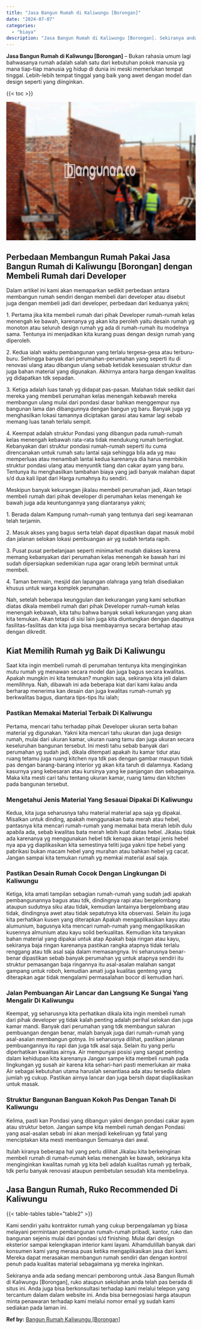 ```yaml
---
title: "Jasa Bangun Rumah di Kaliwungu [Borongan]"
date: "2024-07-07"
categories: 
  - "biaya"
description: "Jasa Bangun Rumah di Kaliwungu [Borongan]. Sekiranya anda ada sedang mencari pemborong untuk Jasa Bangun Rumah di Kaliwungu [Borongan], ruko ataupun sekola..."
---
```


**Jasa Bangun Rumah di Kaliwungu \[Borongan\]** – Bukan rahasia umum lagi bahwasanya rumah adalah salah satu dari kebutuhan pokok manusia yg mana tiap-tiap manusia yg hidup di dunia ini meski memerlukan tempat tinggal. Lebih-lebih tempat tinggal yang baik yang awet dengan model dan design seperti yang diinginkan.

{{< toc >}}

![Jasa Bangun Rumah di Kaliwungu [Borongan]](/images/borong-bangunan-06.png)

## Perbedaan Membangun Rumah Pakai Jasa Bangun Rumah di Kaliwungu \[Borongan\] dengan Membeli Rumah dari Developer

Dalam artikel ini kami akan memaparkan sedikit perbedaan antara membangun rumah sendiri dengan membeli dari developer atau disebut juga dengan membeli jadi dari developer, perbedaan dari keduanya yakni;

1\. Pertama jika kita membeli rumah dari pihak Developer rumah-rumah kelas menengah ke bawah, karenanya yg akan kita peroleh yaitu desain rumah yg monoton atau seluruh design rumah yg ada di rumah-rumah itu modelnya sama. Tentunya ini menjadikan kita kurang puas dengan design rumah yang diperoleh.

2\. Kedua ialah waktu pembangunan yang terlalu tergesa-gesa atau terburu-buru. Sehingga banyak dari perumahan-perumahan yang seperti itu di renovasi ulang atau dibangun ulang sebab ketidak kesesuaian struktur dan juga bahan material yang digunakan. Akhirnya antara harga dengan kwalitas yg didapatkan tdk sepadan.

3\. Ketiga adalah luas tanah yg didapat pas-pasan. Malahan tidak sedikit dari mereka yang membeli perumahan kelas menengah kebawah mereka membangun ulang mulai dari pondasi dasar bahkan menggempur nya bangunan lama dan dibangunnya dengan bangun yg baru. Banyak juga yg menghasilkan lokasi tamannya diciptakan garasi atau kamar lagi sebab memang luas tanah terlalu sempit.

4\. Keempat adalah struktur Pondasi yang dibangun pada rumah-rumah kelas menengah kebawah rata-rata tidak mendukung rumah bertingkat. Kebanyakan dari struktur pondasi rumah-rumah seperti itu cuma direncanakan untuk rumah satu lantai saja sehingga bila ada yg mau memperluas atau menambah lantai kedua karenanya dia harus membikin struktur pondasi ulang atau menyuntik tiang dan cakar ayam yang baru. Tentunya itu menghasilkan tambahan biaya yang jadi banyak malahan dapat s/d dua kali lipat dari Harga rumahnya itu sendiri.

Meskipun banyak kekurangan jikalau membeli perumahan jadi, Akan tetapi membeli rumah dari pihak developer di perumahan kelas menengah ke bawah juga ada keuntungannya yang diantaranya yakni;

1\. Berada dalam Kampung rumah-rumah yang tentunya dari segi keamanan telah terjamin.

2\. Masuk akses yang bagus serta telah dapat dipastikan dapat masuk mobil dan jalanan selokan lokasi pembuangan air yg sudah tertata rapih.

3\. Pusat pusat perbelanjaan seperti minimarket mudah diakses karena memang kebanyakan dari perumahan kelas menengah ke bawah hari ini sudah dipersiapkan sedemikian rupa agar orang lebih berminat untuk membeli.

4\. Taman bermain, mesjid dan lapangan olahraga yang telah disediakan khusus untuk warga komplek perumahan.

Nah, setelah beberapa keunggulan dan kekurangan yang kami sebutkan diatas dikala membeli rumah dari pihak Developer rumah-rumah kelas menengah kebawah, kita tahu bahwa banyak sekali kekurangan yang akan kita temukan. Akan tetapi di sisi lain juga kita diuntungkan dengan dapatnya fasilitas-fasilitas dan kita juga bisa membayarnya secara bertahap atau dengan dikredit.

## Kiat Memilih Rumah yg Baik Di Kaliwungu

Saat kita ingin membeli rumah di perumahan tentunya kita menginginkan mutu rumah yg menawan secara model dan juga bagus secara kwalitas. Apakah mungkin ini kita temukan? mungkin saja, sekiranya kita jeli dalam memilihnya. Nah, dibawah ini ada beberapa kiat dari kami kalau anda berharap menerima kan desain dan juga kwalitas rumah-rumah yg berkwalitas bagus, diantara tips-tips Itu ialah;

### Pastikan Memakai Material Terbaik Di Kaliwungu

Pertama, mencari tahu terhadap pihak Developer ukuran serta bahan material yg digunakan. Yakni kita mencari tahu ukuran dan juga design rumah, mulai dari ukuran kamar, ukuran ruang tamu dan juga ukuran secara keseluruhan bangunan tersebut. Ini mesti tahu sebab banyak dari perumahan yg sudah jadi, dikala ditempati apakah itu kamar tidur atau ruang tetamu juga ruang kitchen nya tdk pas dengan gambar maupun tidak pas dengan barang-barang interior yg akan kita taruh di dalamnya. Kadang kasurnya yang kebesaran atau kursinya yang ke panjangan dan sebagainya. Maka kita mesti cari tahu tentang ukuran kamar, ruang tamu dan kitchen pada bangunan tersebut.

### Mengetahui Jenis Material Yang Sesauai Dipakai Di Kaliwungu

Kedua, kita juga seharusnya tahu material material apa saja yg dipakai. Misalkan untuk dinding, apakah menggunakan bata merah atau hebel, pantasnya kita mencari rumah-rumah yang memakai bata merah lebih dulu apabila ada, sebab kwalitas bata merah lebih kuat diatas hebel. Jikalau tidak ada karenanya yg menggunakan hebel tdk kenapa akan tetapi jenis hebel nya apa yg diaplikasikan kita semestinya teliti juga yakni tipe hebel yang pabrikasi bukan macam hebel yang murahan atau bahkan hebel yg cacat. Jangan sampai kita temukan rumah yg memkai material asal saja.

### Pastikan Desain Rumah Cocok Dengan Lingkungan Di Kaliwungu

Ketiga, kita amati tampilan sebagian rumah-rumah yang sudah jadi apakah pembangunannya bagus atau tdk, dindingnya rapi atau bergelombang ataupun sudutnya siku atau tidak, kemudian lantainya bergelombang atau tidak, dindingnya awet atau tidak sepatutnya kita observasi. Selain itu juga kita perhatikan kusen yang diterapkan Apakah mengaplikasikan kayu atau alumunium, bagusnya kita mencari rumah-rumah yang mengaplikasikan kusennya almunium atau kayu solid berkualitas. Kemudian kita tanyakan bahan material yang dipakai untuk atap Apakah baja ringan atau kayu, sekiranya baja ringan karenanya pastikan rangka atapnya tidak terlalu renggang atau tdk asal saja dalam memasangnya. Ini seharusnya benar-benar dipastikan sebab banyak perumahan yg untuk atapnya sendiri itu struktur pemasangan baja ringannya itu asal-asalan malahan sangat gampang untuk roboh, kemudian amati juga kualitas genteng yang diterapkan agar tidak mengalami permasalahan bocor di kemudian hari.

### Jalan Pembuangan Air Lancar dan Langsung Ke Sungai Yang Mengalir Di Kaliwungu

Keempat, yg seharusnya kita perhatikan dikala kita ingin membeli rumah dari pihak developer yg tidak kalah penting adalah perihal selokan dan juga kamar mandi. Banyak dari perumahan yang tdk membangun saluran pembuangan dengan benar, malah banyak juga dari rumah-rumah yang asal-asalan membangun gotnya. Ini seharusnya dilihat, pastikan jalanan pembuangannya itu rapi dan juga tdk asal saja. Selain itu yang perlu diperhatikan kwalitas airnya. Air mempunyai posisi yang sangat penting dalam kehidupan kita karenanya Jangan sampe kita membeli rumah pada lingkungan yg susah air karena kita sehari-hari pasti memerlukan air maka Air sebagai kebutuhan utama haruslah senantiasa ada atau tersedia dalam jumlah yg cukup. Pastikan airnya lancar dan juga bersih dapat diaplikasikan untuk masak.

### Struktur Bangunan Banguan Kokoh Pas Dengan Tanah Di Kaliwungu

Kelima, pasti kan Pondasi yang dibangun yakni dengan pondasi cakar ayam atau struktur beton. Jangan sampe kita membeli rumah dengan Pondasi yang asal-asalan sebab ini akan menjadi kekeliruan yg fatal yang menciptakan kita mesti membangun Semuanya dari awal.

Itulah kiranya beberapa hal yang perlu dilihat Jikalau kita berkeinginan membeli rumah di rumah-rumah kelas menengah ke bawah, sekiranya kita menginginkan kwalitas rumah yg kita beli adalah kualitas rumah yg terbaik, tdk perlu banyak renovasi ataupun pembetulan sesudah kita membelinya.

## Jasa Bangun Rumah, Ruko Recommended Di Kaliwungu

{{< table-tables table="table2" >}}

Kami sendiri yaitu kontraktor rumah yang cukup berpengalaman yg biasa melayani permintaan pembangunan rumah-rumah pribadi, kantor, ruko dan bangunan sejenis mulai dari pondasi s/d finishing. Mulai dari design eksterior sampai kelengkapan interior kami layani. Alhamdulillah banyak dari konsumen kami yang merasa puas ketika mengaplikasikan jasa dari kami. Mereka dapat merasakan membangun rumah sendiri dan dengan kontrol penuh pada kualitas material sebagaimana yg mereka inginkan.

Sekiranya anda ada sedang mencari pemborong untuk Jasa Bangun Rumah di Kaliwungu \[Borongan\], ruko ataupun sekolahan anda telah pas berada di situs ini. Anda juga bisa berkonsultasi terhadap kami melalui telepon yang tercantum dalam dalam website ini. Anda bisa bernegosiasi harga ataupun minta penawaran terhadap kami melalui nomor email yg sudah kami sediakan pada laman ini.

**Ref by:** [Bangun Rumah Kaliwungu [Borongan]](https://id.wikipedia.org/wiki/Bangun)
